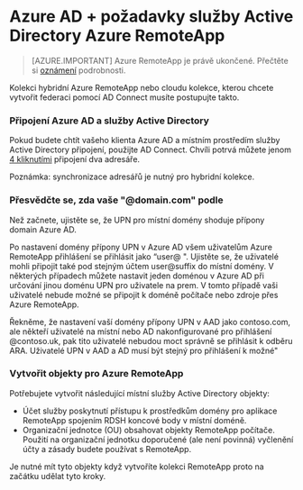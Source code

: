 
<properties 
    pageTitle="Azure AD + požadavky služby Active Directory Azure RemoteApp | Microsoft Azure" 
    description="Informace o nastavení služby Active Directory pro práci s Azure RemoteApp." 
    services="remoteapp" 
    documentationCenter="" 
    authors="lizap" 
    manager="mbaldwin" />

<tags 
    ms.service="remoteapp" 
    ms.workload="compute" 
    ms.tgt_pltfrm="na" 
    ms.devlang="na" 
    ms.topic="article" 
    ms.date="08/15/2016" 
    ms.author="elizapo" />



# <a name="azure-ad--active-directory-requirements-for-azure-remoteapp"></a>Azure AD + požadavky služby Active Directory Azure RemoteApp

> [AZURE.IMPORTANT]
> Azure RemoteApp je právě ukončené. Přečtěte si [oznámení](https://go.microsoft.com/fwlink/?linkid=821148) podrobnosti.


Kolekci hybridní Azure RemoteApp nebo cloudu kolekce, kterou chcete vytvořit federaci pomocí AD Connect musíte postupujte takto.

### <a name="connect-azure-ad-and-active-directory"></a>Připojení Azure AD a služby Active Directory

Pokud budete chtít vašeho klienta Azure AD a místním prostředím služby Active Directory připojení, použijte AD Connect. Chvíli potrvá můžete jenom [4 kliknutími](https://blogs.technet.microsoft.com/enterprisemobility/2014/08/04/connecting-ad-and-azure-ad-only-4-clicks-with-azure-ad-connect/) připojení dva adresáře.

Poznámka: synchronizace adresářů je nutný pro hybridní kolekce.

### <a name="make-sure-your-domaincom-match"></a>Přesvědčte se, zda vaše "@domain.com" podle
Než začnete, ujistěte se, že UPN pro místní domény shoduje přípony domain Azure AD. 

Po nastavení domény přípony UPN v Azure AD všem uživatelům Azure RemoteApp přihlášení se přihlásit jako “user@ <the suffix you set up>". Ujistěte se, že uživatelé mohli připojit také pod stejným účtem user@suffix do místní domény. V některých případech můžete nastavit jeden doménou v Azure AD při určování jinou doménu UPN pro uživatele na prem. V tomto případě vaši uživatelé nebude možné se připojit k doméně počítače nebo zdroje přes Azure RemoteApp.

Řekněme, že nastavení vaší domény přípony UPN v AAD jako contoso.com, ale někteří uživatelé na místní nebo AD nakonfigurované pro přihlášení @contoso.uk, pak tito uživatelé nebudou moct správně se přihlásit k odběru ARA. Uživatelé UPN v AAD a AD musí být stejný pro přihlášení k možné"

### <a name="create-objects-for-azure-remoteapp"></a>Vytvořit objekty pro Azure RemoteApp
Potřebujete vytvořit následující místní služby Active Directory objekty:

- Účet služby poskytnutí přístupu k prostředkům domény pro aplikace RemoteApp spojením RDSH koncové body v místní doméně.
- Organizační jednotce (OU) obsahovat objekty RemoteApp počítače. Použití na organizační jednotku doporučené (ale není povinná) vyčlenění účty a zásady budete používat s RemoteApp.

Je nutné mít tyto objekty když vytvoříte kolekci RemoteApp proto na začátku udělat tyto kroky.